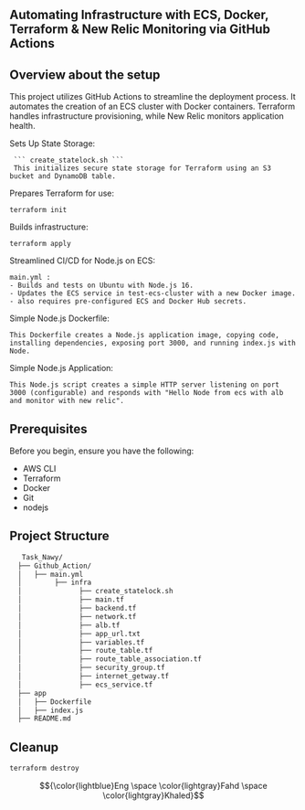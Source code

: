 ## Automating Infrastructure with ECS, Docker, Terraform & New Relic Monitoring via GitHub Actions

## Overview about the setup

This project utilizes GitHub Actions to streamline the deployment process. It automates the creation of an ECS cluster with Docker containers. Terraform handles infrastructure provisioning, while New Relic monitors application health.

Sets Up State Storage:

     ``` create_statelock.sh ```
     This initializes secure state storage for Terraform using an S3 bucket and DynamoDB table.
    


Prepares Terraform for use:

    terraform init

Builds infrastructure:

    terraform apply

Streamlined CI/CD for Node.js on ECS:

    main.yml :
    - Builds and tests on Ubuntu with Node.js 16.
    - Updates the ECS service in test-ecs-cluster with a new Docker image.
    - also requires pre-configured ECS and Docker Hub secrets.
    

Simple Node.js Dockerfile:

    This Dockerfile creates a Node.js application image, copying code, installing dependencies, exposing port 3000, and running index.js with Node.

Simple Node.js Application:

    This Node.js script creates a simple HTTP server listening on port 3000 (configurable) and responds with "Hello Node from ecs with alb and monitor with new relic".


## Prerequisites

Before you begin, ensure you have the following:

- AWS CLI
- Terraform
- Docker
- Git
- nodejs

## Project Structure
  ```sh
     Task_Nawy/ 
    ├── Github_Action/
    │   ├── main.yml
    │        ├── infra
    │              ├── create_statelock.sh
    │              ├── main.tf
    │              ├── backend.tf
    │              ├── network.tf
    │              ├── alb.tf
    │              ├── app_url.txt
    │              ├── variables.tf
    │              ├── route_table.tf
    │              ├── route_table_association.tf
    │              ├── security_group.tf
    │              ├── internet_getway.tf
    │              ├── ecs_service.tf
    ├── app
    │   ├── Dockerfile
    │   ├── index.js
    ├── README.md
  ```

## Cleanup
   ```sh
   terraform destroy
   ```
$${\color{lightblue}Eng \space \color{lightgray}Fahd \space \color{lightgray}Khaled}$$